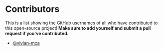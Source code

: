 # Contributors

This is a list showing the GitHub usernames of all who have contributed to this open-source project! **Make sure to add yourself and submit a pull request if you've contributed.**

- [@vivian-mca](https://github.com/vivian-mca)